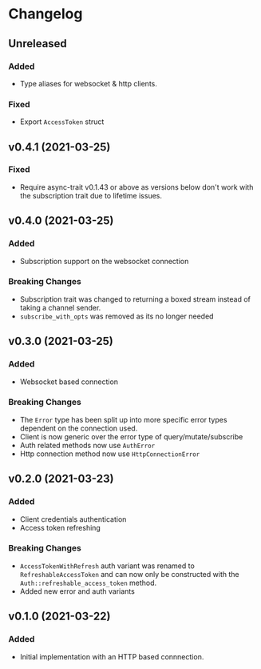 # Changelog

## Unreleased

### Added

-   Type aliases for websocket & http clients.

### Fixed

-   Export `AccessToken` struct

## v0.4.1 (2021-03-25)

### Fixed

-   Require async-trait v0.1.43 or above as versions below don't work with the subscription trait due to lifetime issues.

## v0.4.0 (2021-03-25)

### Added

-   Subscription support on the websocket connection

### Breaking Changes

-   Subscription trait was changed to returning a boxed stream instead of taking a channel sender.
-   `subscribe_with_opts` was removed as its no longer needed

## v0.3.0 (2021-03-25)

### Added

-   Websocket based connection

### Breaking Changes

-   The `Error` type has been split up into more specific error types dependent on the connection used.
-   Client is now generic over the error type of query/mutate/subscribe
-   Auth related methods now use `AuthError`
-   Http connection method now use `HttpConnectionError`

## v0.2.0 (2021-03-23)

### Added

-   Client credentials authentication
-   Access token refreshing

### Breaking Changes

-   `AccessTokenWithRefresh` auth variant was renamed to `RefreshableAccessToken` and can now only be constructed with the `Auth::refreshable_access_token` method.
-   Added new error and auth variants

## v0.1.0 (2021-03-22)

### Added

-   Initial implementation with an HTTP based connnection.
